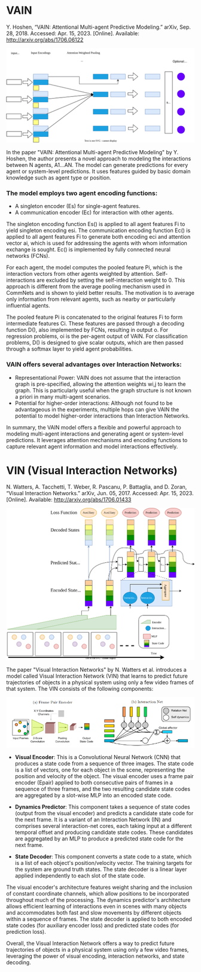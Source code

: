 # VAIN

Y. Hoshen, “VAIN: Attentional Multi-agent Predictive Modeling.” arXiv, Sep. 28, 2018. Accessed: Apr. 15, 2023. [Online]. Available: http://arxiv.org/abs/1706.06122

![VAIN architecture as in paper](https://raw.githubusercontent.com/hasithz/CommRL_docs/c1c0b88de33f0bb84935798488ff23659de9affb/assets/images/VAIN.drawio.svg)

<!-- A schematic of a single-hop VAIN: i) The agent features Fi are embedded by singleton encoder Es() to yield encoding es i and communications encoder Ec() to yield vector ec i and attention vector ai ii) For each agent an attention-weighted sum of all embeddings ec i is computed Pi = ∑ j wi,j ∗ ec j. The attention weights wi,j are computed by a Softmax over −||ai − aj||2. The diagonal wi,i is set to zero to exclude self-interactions. iii) The singleton codes es i are concatenated with the pooled feature Pi to yield intermediate feature Ci iv) The feature is passed through decoding network D() to yield per-agent vector oi. For Regression: oi is the final output of the network. vii) For Classification: oi is scalar and is passed through a Softmax.



In this section we model the interaction between N agents denoted by A1...AN . The output can be either be a prediction for every agent or a system-level prediction (e.g. predict which agent will act next). Although it is possible to use multiple hops, our presentation here only uses a single hop (and they did not help in our experiments). Features are extracted for every agent Ai and we denote the features by Fi. The features are guided by basic domain knowledge (such as agent type or position).

We use two agent encoding functions: i) a singleton encoder for single-agent features Es() ii) A communication encoder for interaction with other agents Ec(). The singleton encoding function Es() is applied on all agent features Fi to yield singleton encoding es i

We define the communication encoding function Ec(). The encoding function is applied to all agent features Fi to yield both encoding ec i and attention vector ai. The attention vector is used for addressing the agents with whom information exchange is sought. Ec() is implemented by fully connected neural networks (from now FCNs).

For each agent we compute the pooled feature Pi, the interaction vectors from other agents weighted by attention. We exclude self-interactions by setting the self-interaction weight to 0:

This is in contrast to the average pooling mechanism used in CommNets and we show that it yields better results. The motivation is to average only information from relevant agents (e.g. nearby or particularly influential agents). The weights wi,j = Sof tmaxj(−||ai − aj||2) give a measure of the interaction between agents. Although naively this operation scales quadratically in the number of agents, it is multiplied by the feature dimension rather by a full E() evaluation and is therefore significantly smaller than the cost of the (linear number) of E() calculations carried out by the algorithm. In case the number of agents is very large (>1000) the cost can still be mitigated: The Softmax operation often yields a sparse matrix, in such cases the interaction can be modeled by the K-Nearest neighbors (measured by attention). The calculation is far cheaper than evaluating Ec() O(N 2) times as in IN. In cases where even this cheap operation is too expensive we recommend to default to CommNets which truly have an O(N) complexity. The pooled-feature Pi is concatenated to the original features Fi to form intermediate features Ci

The features Ci are passed through decoding function D() which is also implemented by FCNs. The result is denoted by o

For regression problems, oi is the per-agent output of VAIN. For classification problems, D() is designed to give scalar outputs. The result is passed through a softmax layer yielding agent probabilities:

everal advantages of VAIN over Interaction Networks [9] are apparent: Representational Power: VAIN does not assume that the interaction graph is pre-specified (in fact the attention weights wi,j learn the graph). Pre-specifying the graph structure is advantageous when it is clearly known e.g. spring-systems where locality makes a significant difference. In many multi-agent scenarios the graph structure is not known apriori. Multiple-hops can give VAIN the potential to model higher-order interactions than IN, although this was not found to be advantageous in our experiments. -->

In the paper "VAIN: Attentional Multi-agent Predictive Modeling" by Y. Hoshen, the author presents a novel approach to modeling the interactions between N agents, A1...AN. The model can generate predictions for every agent or system-level predictions. It uses features guided by basic domain knowledge such as agent type or position.

### The model employs two agent encoding functions:

-    A singleton encoder (Es) for single-agent features.
-    A communication encoder (Ec) for interaction with other agents.

The singleton encoding function Es() is applied to all agent features Fi to yield singleton encoding esi. The communication encoding function Ec() is applied to all agent features Fi to generate both encoding eci and attention vector ai, which is used for addressing the agents with whom information exchange is sought. Ec() is implemented by fully connected neural networks (FCNs).

For each agent, the model computes the pooled feature Pi, which is the interaction vectors from other agents weighted by attention. Self-interactions are excluded by setting the self-interaction weight to 0. This approach is different from the average pooling mechanism used in CommNets and is shown to yield better results. The motivation is to average only information from relevant agents, such as nearby or particularly influential agents.

The pooled feature Pi is concatenated to the original features Fi to form intermediate features Ci. These features are passed through a decoding function D(), also implemented by FCNs, resulting in output o. For regression problems, oi is the per-agent output of VAIN. For classification problems, D() is designed to give scalar outputs, which are then passed through a softmax layer to yield agent probabilities.

### VAIN offers several advantages over Interaction Networks:

-    Representational Power: VAIN does not assume that the interaction graph is pre-specified, allowing the attention weights wi,j to learn the graph. This is particularly useful when the graph structure is not known a priori in many multi-agent scenarios.
-    Potential for higher-order interactions: Although not found to be advantageous in the experiments, multiple hops can give VAIN the potential to model higher-order interactions than Interaction Networks.

In summary, the VAIN model offers a flexible and powerful approach to modeling multi-agent interactions and generating agent or system-level predictions. It leverages attention mechanisms and encoding functions to capture relevant agent information and model interactions effectively.

# VIN (Visual Interaction Networks)

N. Watters, A. Tacchetti, T. Weber, R. Pascanu, P. Battaglia, and D. Zoran, “Visual Interaction Networks.” arXiv, Jun. 05, 2017. Accessed: Apr. 15, 2023. [Online]. Available: http://arxiv.org/abs/1706.01433


![VIN architecture as in paper](https://raw.githubusercontent.com/hasithz/CommRL_docs/1272d610085f85313f57077d09d4bb5bc074337e/assets/images/VIN.drawio.svg)

<!-- Our Visual Interaction Network (VIN) learns to produce future trajectories of objects in a physical system from only a few video frames of that system. The VIN is depicted in Figure 1 (best viewed in color), and consists of the following components: 


- The visual encoder takes a triplet of frames as input and outputs a state code. A state code is a list of vectors, one for each object in the scene. Each of these vectors is a distributed representation of the position and velocity of its corresponding object. We apply the encoder in a sliding window over a sequence of frames, producing a sequence of state codes. See Section 2.1 and Figure 2a for details. 

- The dynamics predictor takes a sequence of state codes (output from a visual encoder applied in a sliding-window manner to a sequence of frames) and predicts a candidate state code for the next frame. The dynamics predictor is comprised of several interaction-net cores, each taking input at a different temporal offset and producing candidate state codes. These candidates are aggregated by an MLP to produce a predicted state code for the next frame. See Section 2.2 and Figure 2b for details. 

- The state decoder converts a state code to a state. A state is a list of each object’s position/velocity vector. The training targets for the system are ground truth states. See Section 2.3 for details.

## Visual Encoder



The visual encoder is a CNN that produces a state code from a sequence of 3 images. It has a frame pair encoder Epair shown in Figure 2a which takes a pair of consecutive frames and outputs a candidate state code. This frame pair encoder is applied to both consecutive pairs of frames in a sequence of 3 frames. The two resulting candidate state codes are aggregated by a slot-wise MLP into an encoded state code. Epair itself applies a CNN with two different kernel sizes to a channel-stacked pair of frames, appends constant x, y coordinate channels, and applies a CNN with alternating convolutional and max-pooling layers until unit width and height. The resulting tensor of shape 1 × 1 × (Nobject · Lcode) is reshaped into a state code of shape Nobject × Lcode, where Nobject is the number of objects in the scene and Lcode is the length of each state code slot. The two state codes are fed into an MLP to produce the final encoder output from the triplet. See the Supplementary Material for further details of the visual encoder model. One important feature of this visual encoder architecture is its weight sharing given by applying the same Epair on both pairs of frames, which approximates a temporal convolution over the input sequence.

Another important feature is the inclusion of constant coordinate channels (an x- and y-coordinate meshgrid over the image), which allows positions to be incorporated throughout much of the processing. Without the coordinate channels, such a convolutional architecture would have to infer position from the boundaries of the image, a more challenging task.

## Dynamics Predictor

The dynamics predictor is a variant of an Interaction Network (IN) [2], a state-to-state physical predictor model summarized in Figure 2b. The main difference between our predictor and a vanilla IN is aggregation over multiple temporal offsets. Our predictor has a set of temporal offsets (in practice we use {1, 2, 4}), with one IN core for each. Given an input state code sequence, for each offset t a separate IN core computes a candidate predicted state code from the input state code at index t. A slot-wise MLP aggregator transforms the list of candidate state codes into a predicted state code. See the Supplementary Material for further details of the dynamics predictor model. As with the visual encoder, we explored many dynamics predictor architectures (some of which we compare as baselines below). The temporal offset aggregation of this architecture enhances its power by allowing it to accommodate both fast and slow movements by different objects within a sequence of frames. The factorized representation of INs, which allows efficient learning of interactions even in scenes with many objects, is an important contributor to our predictor architecture’s performance.

## State Decoder

The state decoder is simply a linear layer with input size Lcode and output size 4 (for a position/velocity vector). This linear layer is applied independently to each slot of the state code. We explored more complicated architectures, but this yielded the best performance. The state decoder is applied to both encoded state codes (for auxiliary encoder loss) and predicted state codes (for prediction loss). -->

The paper "Visual Interaction Networks" by N. Watters et al. introduces a model called Visual Interaction Network (VIN) that learns to predict future trajectories of objects in a physical system using only a few video frames of that system. The VIN consists of the following components:

![VIN Encoder in paper](https://github.com/hasithz/CommRL_docs/blob/master/assets/images/VIN%20Encoder.png)

-    **Visual Encoder**: This is a Convolutional Neural Network (CNN) that produces a state code from a sequence of three images. The state code is a list of vectors, one for each object in the scene, representing the position and velocity of the object. The visual encoder uses a frame pair encoder (Epair) applied to both consecutive pairs of frames in a sequence of three frames, and the two resulting candidate state codes are aggregated by a slot-wise MLP into an encoded state code.

-    **Dynamics Predictor**: This component takes a sequence of state codes (output from the visual encoder) and predicts a candidate state code for the next frame. It is a variant of an Interaction Network (IN) and comprises several interaction-net cores, each taking input at a different temporal offset and producing candidate state codes. These candidates are aggregated by an MLP to produce a predicted state code for the next frame.

-    **State Decoder**: This component converts a state code to a state, which is a list of each object's position/velocity vector. The training targets for the system are ground truth states. The state decoder is a linear layer applied independently to each slot of the state code.

The visual encoder's architecture features weight sharing and the inclusion of constant coordinate channels, which allow positions to be incorporated throughout much of the processing. The dynamics predictor's architecture allows efficient learning of interactions even in scenes with many objects and accommodates both fast and slow movements by different objects within a sequence of frames. The state decoder is applied to both encoded state codes (for auxiliary encoder loss) and predicted state codes (for prediction loss).

Overall, the Visual Interaction Network offers a way to predict future trajectories of objects in a physical system using only a few video frames, leveraging the power of visual encoding, interaction networks, and state decoding.
